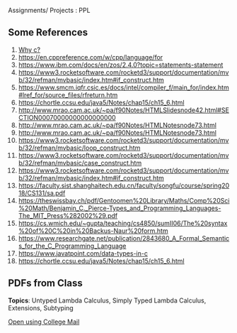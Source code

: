 Assignments/ Projects : PPL 


## Some References
1. [Why c?](https://www.cl.cam.ac.uk/techreports/UCAM-CL-TR-421.pdf)
2. https://en.cppreference.com/w/cpp/language/for
3. https://www.ibm.com/docs/en/zos/2.4.0?topic=statements-statement
4. https://www3.rocketsoftware.com/rocketd3/support/documentation/mvb/32/refman/mvbasic/index.htm#if_construct.htm
5. https://www.smcm.iqfr.csic.es/docs/intel/compiler_f/main_for/index.htm#lref_for/source_files/rfreturn.htm
6. https://chortle.ccsu.edu/java5/Notes/chap15/ch15_6.html
7. http://www.mrao.cam.ac.uk/~pa/f90Notes/HTMLSlidesnode42.html#SECTION00070000000000000000
8. http://www.mrao.cam.ac.uk/~pa/f90Notes/HTMLNotesnode73.html
9. http://www.mrao.cam.ac.uk/~pa/f90Notes/HTMLNotesnode73.html
10. https://www3.rocketsoftware.com/rocketd3/support/documentation/mvb/32/refman/mvbasic/loop_construct.htm
11. https://www3.rocketsoftware.com/rocketd3/support/documentation/mvb/32/refman/mvbasic/case_construct.htm
12. https://www3.rocketsoftware.com/rocketd3/support/documentation/mvb/32/refman/mvbasic/index.htm#if_construct.htm
13. https://faculty.sist.shanghaitech.edu.cn/faculty/songfu/course/spring2018/CS131/sa.pdf
14. https://theswissbay.ch/pdf/Gentoomen%20Library/Maths/Comp%20Sci%20Math/Benjamin_C._Pierce-Types_and_Programming_Languages-The_MIT_Press%282002%29.pdf
15. https://cs.wmich.edu/~gupta/teaching/cs4850/sumII06/The%20syntax%20of%20C%20in%20Backus-Naur%20form.htm
16. https://www.researchgate.net/publication/2843680_A_Formal_Semantics_for_the_C_Programming_Language
17. https://www.javatpoint.com/data-types-in-c
18. https://chortle.ccsu.edu/java5/Notes/chap15/ch15_6.html

## PDFs from Class
**Topics**: Untyped Lambda Calculus, Simply Typed Lambda Calculus, Extensions, Subtyping

[Open using College Mail](https://drive.google.com/drive/u/1/folders/1KNsPs3eGkT4zQwX6gB5rFSDTAI0eZVfd)
